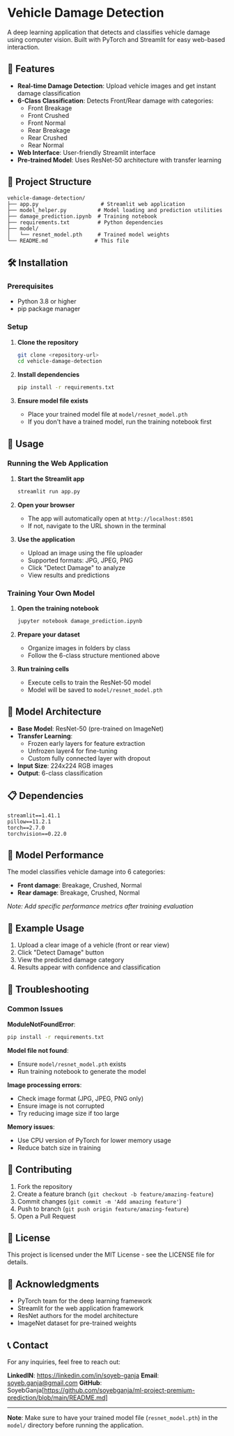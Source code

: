 # Vehicle Damage Detection

A deep learning application that detects and classifies vehicle damage using computer vision. Built with PyTorch and Streamlit for easy web-based interaction.

## 🚗 Features

- **Real-time Damage Detection**: Upload vehicle images and get instant damage classification
- **6-Class Classification**: Detects Front/Rear damage with categories:
  - Front Breakage
  - Front Crushed
  - Front Normal
  - Rear Breakage
  - Rear Crushed
  - Rear Normal
- **Web Interface**: User-friendly Streamlit interface
- **Pre-trained Model**: Uses ResNet-50 architecture with transfer learning

## 📁 Project Structure

```
vehicle-damage-detection/
├── app.py                    # Streamlit web application
├── model_helper.py          # Model loading and prediction utilities
├── damage_prediction.ipynb  # Training notebook
├── requirements.txt         # Python dependencies
├── model/
│   └── resnet_model.pth     # Trained model weights
└── README.md               # This file
```

## 🛠️ Installation

### Prerequisites
- Python 3.8 or higher
- pip package manager

### Setup

1. **Clone the repository**
   ```bash
   git clone <repository-url>
   cd vehicle-damage-detection
   ```

2. **Install dependencies**
   ```bash
   pip install -r requirements.txt
   ```

3. **Ensure model file exists**
   - Place your trained model file at `model/resnet_model.pth`
   - If you don't have a trained model, run the training notebook first

## 🚀 Usage

### Running the Web Application

1. **Start the Streamlit app**
   ```bash
   streamlit run app.py
   ```

2. **Open your browser**
   - The app will automatically open at `http://localhost:8501`
   - If not, navigate to the URL shown in the terminal

3. **Use the application**
   - Upload an image using the file uploader
   - Supported formats: JPG, JPEG, PNG
   - Click "Detect Damage" to analyze
   - View results and predictions

### Training Your Own Model

1. **Open the training notebook**
   ```bash
   jupyter notebook damage_prediction.ipynb
   ```

2. **Prepare your dataset**
   - Organize images in folders by class
   - Follow the 6-class structure mentioned above

3. **Run training cells**
   - Execute cells to train the ResNet-50 model
   - Model will be saved to `model/resnet_model.pth`

## 🧠 Model Architecture

- **Base Model**: ResNet-50 (pre-trained on ImageNet)
- **Transfer Learning**: 
  - Frozen early layers for feature extraction
  - Unfrozen layer4 for fine-tuning
  - Custom fully connected layer with dropout
- **Input Size**: 224x224 RGB images
- **Output**: 6-class classification

## 📋 Dependencies

```
streamlit==1.41.1
pillow==11.2.1
torch==2.7.0
torchvision==0.22.0
```

## 🎯 Model Performance

The model classifies vehicle damage into 6 categories:
- **Front damage**: Breakage, Crushed, Normal
- **Rear damage**: Breakage, Crushed, Normal

*Note: Add specific performance metrics after training evaluation*

## 📸 Example Usage

1. Upload a clear image of a vehicle (front or rear view)
2. Click "Detect Damage" button
3. View the predicted damage category
4. Results appear with confidence and classification

## 🔧 Troubleshooting

### Common Issues

**ModuleNotFoundError**: 
```bash
pip install -r requirements.txt
```

**Model file not found**:
- Ensure `model/resnet_model.pth` exists
- Run training notebook to generate the model

**Image processing errors**:
- Check image format (JPG, JPEG, PNG only)
- Ensure image is not corrupted
- Try reducing image size if too large

**Memory issues**:
- Use CPU version of PyTorch for lower memory usage
- Reduce batch size in training

## 🤝 Contributing

1. Fork the repository
2. Create a feature branch (`git checkout -b feature/amazing-feature`)
3. Commit changes (`git commit -m 'Add amazing feature'`)
4. Push to branch (`git push origin feature/amazing-feature`)
5. Open a Pull Request

## 📝 License

This project is licensed under the MIT License - see the LICENSE file for details.

## 🙏 Acknowledgments

- PyTorch team for the deep learning framework
- Streamlit for the web application framework
- ResNet authors for the model architecture
- ImageNet dataset for pre-trained weights

## 📞 Contact

For any inquiries, feel free to reach out:

**LinkedIN**: https://linkedin.com/in/soyeb-ganja
**Email**: soyeb.ganja@gmail.com
**GitHub**: SoyebGanja[https://github.com/soyebganja/ml-project-premium-prediction/blob/main/README.md]


---

**Note**: Make sure to have your trained model file (`resnet_model.pth`) in the `model/` directory before running the application.
